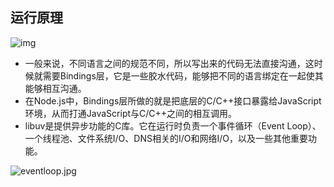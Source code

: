 ## 运行原理

![img](https://ppambler.github.io/time-geekbang/02-NodeJS%E5%BC%80%E5%8F%91%E5%AE%9E%E6%88%98/02-%E6%8A%80%E6%9C%AF%E9%A2%84%E7%A0%94%E7%AF%87/img/04/nojs-system-diagram-by-busyrich.jpg)

* 一般来说，不同语言之间的规范不同，所以写出来的代码无法直接沟通，这时候就需要Bindings层，它是一些胶水代码，能够把不同的语言绑定在一起使其能够相互沟通。
* 在Node.js中，Bindings层所做的就是把底层的C/C++接口暴露给JavaScript环境，从而打通JavaScript与C/C++之间的相互调用。
* libuv是提供异步功能的C库。它在运行时负责一个事件循环（Event Loop）、一个线程池、文件系统I/O、DNS相关的I/O和网络I/O，以及一些其他重要功能。

![eventloop.jpg](https://cdn.nlark.com/yuque/0/2020/jpeg/152778/1593789056168-222d0a7e-c387-46e5-af8c-3ce97bd00b73.jpeg)

